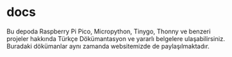 # docs
Bu depoda Raspberry Pi Pico, Micropython, Tinygo, Thonny ve benzeri projeler hakkında
Türkçe Dökümantasyon ve yararlı belgelere ulaşabilirsiniz. Buradaki  dökümanlar  aynı
zamanda websitemizde de paylaşılmaktadır.
